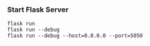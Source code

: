 ### Start Flask Server

````
flask run
flask run --debug
flask run --debug --host=0.0.0.0 --port=5050
````
